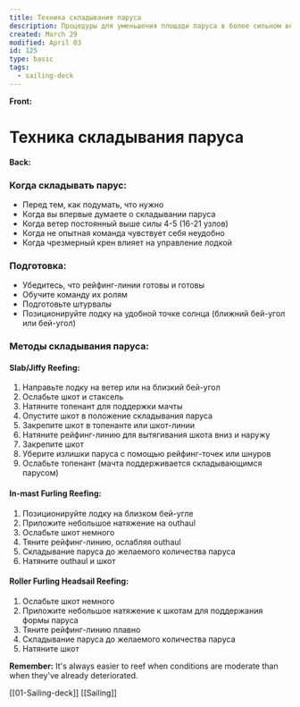 ```yaml
---
title: Техника складывания паруса
description: Процедуры для уменьшения площади паруса в более сильном ветре
created: March 29
modified: April 03
id: 125
type: basic
tags:
  - sailing-deck
---
```

**Front:**
# Техника складывания паруса

**Back:**
<div class="when-to-reef">
  <h3>Когда складывать парус:</h3>
  <ul>
    <li>Перед тем, как подумать, что нужно</li>
    <li>Когда вы впервые думаете о складывании паруса</li>
    <li>Когда ветер постоянный выше силы 4-5 (16-21 узлов)</li>
    <li>Когда не опытная команда чувствует себя неудобно</li>
    <li>Когда чрезмерный крен влияет на управление лодкой</li>
  </ul>
</div>

<div class="preparations">
  <h3>Подготовка:</h3>
  <ul>
    <li>Убедитесь, что рейфинг-линии готовы и готовы</li>
    <li>Обучите команду их ролям</li>
    <li>Подготовьте штурвалы</li>
    <li>Позиционируйте лодку на удобной точке солнца (ближний бей-угол или бей-угол)</li>
  </ul>
</div>

<div class="reefing-methods">
  <h3>Методы складывания паруса:</h3>

  <h4>Slab/Jiffy Reefing:</h4>
  <ol>
    <li>Направьте лодку на ветер или на близкий бей-угол</li>
    <li>Ослабьте шкот и стаксель</li>
    <li>Натяните топенант для поддержки мачты</li>
    <li>Опустите шкот в положение складывания паруса</li>
    <li>Закрепите шкот в топенанте или шкот-линии</li>
    <li>Натяните рейфинг-линию для вытягивания шкота вниз и наружу</li>
    <li>Закрепите шкот</li>
    <li>Уберите излишки паруса с помощью рейфинг-точек или шнуров</li>
    <li>Ослабьте топенант (мачта поддерживается складывающимся парусом)</li>
  </ol>

  <h4>In-mast Furling Reefing:</h4>
  <ol>
    <li>Позиционируйте лодку на близком бей-угле</li>
    <li>Приложите небольшое натяжение на outhaul</li>
    <li>Ослабьте шкот немного</li>
    <li>Тяните рейфинг-линию, ослабляя outhaul</li>
    <li>Складывание паруса до желаемого количества паруса</li>
    <li>Натяните outhaul и шкот</li>
  </ol>

  <h4>Roller Furling Headsail Reefing:</h4>
  <ol>
    <li>Ослабьте шкот немного</li>
    <li>Приложите небольшое натяжение к шкотам для поддержания формы паруса</li>
    <li>Тяните рейфинг-линию плавно</li>
    <li>Складывание паруса до желаемого количества паруса</li>
    <li>Натяните шкот</li>
  </ol>
</div>

<p><strong>Remember:</strong> It's always easier to reef when conditions are moderate than when they've already deteriorated.</p>
[[01-Sailing-deck]]
[[Sailing]]